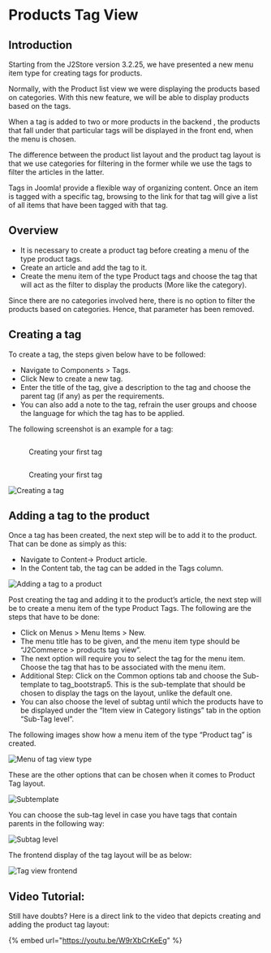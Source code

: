 # Products Tag View

## Introduction <a href="#introduction" id="introduction"></a>

Starting from the J2Store version 3.2.25, we have presented a new menu item type for creating tags for products.

Normally, with the Product list view we were displaying the products based on categories. With this new feature, we will be able to display products based on the tags.

When a tag is added to two or more products in the backend , the products that fall under that particular tags will be displayed in the front end, when the menu is chosen.

The difference between the product list layout and the product tag layout is that we use categories for filtering in the former while we use the tags to filter the articles in the latter.

Tags in Joomla! provide a flexible way of organizing content. Once an item is tagged with a specific tag, browsing to the link for that tag will give a list of all items that have been tagged with that tag.

## Overview <a href="#overview" id="overview"></a>

* It is necessary to create a product tag before creating a menu of the type product tags.
* Create an article and add the tag to it.
* Create the menu item of the type Product tags and choose the tag that will act as the filter to display the products (More like the category).

Since there are no categories involved here, there is no option to filter the products based on categories. Hence, that parameter has been removed.

## Creating a tag <a href="#creating-a-tag" id="creating-a-tag"></a>

To create a tag, the steps given below have to be followed:

* Navigate to Components > Tags.
* Click New to create a new tag.
* Enter the title of the tag, give a description to the tag and choose the parent tag (if any) as per the requirements.
* You can also add a note to the tag, refrain the user groups and choose the language for which the tag has to be applied.

The following screenshot is an example for a tag:

<figure><img src="../.gitbook/assets/creating a tag2 (1) (1).webp" alt=""><figcaption><p>Creating your first tag</p></figcaption></figure>

<figure><img src="../.gitbook/assets/creating a tag2.webp" alt=""><figcaption><p>Creating your first tag</p></figcaption></figure>

![Creating a tag](<../.gitbook/assets/new tag2.webp>)

## Adding a tag to the product <a href="#adding-a-tag-to-the-product" id="adding-a-tag-to-the-product"></a>

Once a tag has been created, the next step will be to add it to the product. That can be done as simply as this:

* Navigate to Content-> Product article.
* In the Content tab, the tag can be added in the Tags column.

![Adding a tag to a product](<../.gitbook/assets/adding a tag2.webp>)

Post creating the tag and adding it to the product’s article, the next step will be to create a menu item of the type Product Tags. The following are the steps that have to be done:

* Click on Menus > Menu Items > New.
* The menu title has to be given, and the menu item type should be “J2Commerce > products tag view”.
* The next option will require you to select the tag for the menu item. Choose the tag that has to be associated with the menu item.
* Additional Step: Click on the Common options tab and choose the Sub-template to tag\_bootstrap5. This is the sub-template that should be chosen to display the tags on the layout, unlike the default one.
* You can also choose the level of subtag until which the products have to be displayed under the “Item view in Category listings” tab in the option “Sub-Tag level”.

The following images show how a menu item of the type “Product tag” is created.

![Menu of tag view type](<../.gitbook/assets/adding a tag3.webp>)

These are the other options that can be chosen when it comes to Product Tag layout.

![Subtemplate](<../.gitbook/assets/sub templates2.webp>)

You can choose the sub-tag level in case you have tags that contain parents in the following way:

![Subtag level](<../.gitbook/assets/sub tag category2 (1).webp>)

The frontend display of the tag layout will be as below:

![Tag view frontend](https://raw.githubusercontent.com/j2store/doc-images/master/layout/product-tag-layout/producttagfrontend.png)

## Video Tutorial: <a href="#video-tutorial" id="video-tutorial"></a>

Still have doubts? Here is a direct link to the video that depicts creating and adding the product tag layout:

{% embed url="https://youtu.be/W9rXbCrKeEg" %}

